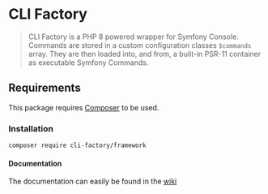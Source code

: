 # CLI Factory

> CLI Factory is a PHP 8 powered wrapper for Symfony Console. Commands are stored in a custom
> configuration classes `$commands` array. They are then loaded into, and from, a built-in PSR-11
> container as executable Symfony Commands.

## Requirements

This package requires [Composer](https://getcomposer.org) to be used.

### Installation

`composer require cli-factory/framework`

#### Documentation
The documentation can easily be found in the [wiki](https://github.com/CLIFactory/framework/wiki)